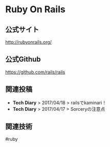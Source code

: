 # Ruby On Rails
## 公式サイト
<http://rubyonrails.org/>

## 公式Github
<https://github.com/rails/rails>


## 関連投稿
* <router-link to="/diary/#rails%E3%81%A7kaminari%EF%BC%81"><b>Tech Diary</b> &gt; 2017/04/18 &gt; railsでkaminari！</router-link>
* <router-link to="/diary/#sorcery%E3%81%AE%E6%B3%A8%E6%84%8F%E7%82%B9"><b>Tech Diary</b> &gt; 2017/04/17 &gt; Sorceryの注意点</router-link>

## 関連技術
#ruby
